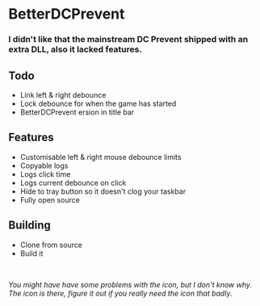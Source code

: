 # BetterDCPrevent

### I didn't like that the mainstream DC Prevent shipped with an extra DLL, also it lacked features.

## Todo
- Link left & right debounce
- Lock debounce for when the game has started
- BetterDCPrevent ersion in title bar

## Features
- Customisable left & right mouse debounce limits
- Copyable logs
- Logs click time
- Logs current debounce on click
- Hide to tray button so it doesn't clog your taskbar
- Fully open source

## Building
- Clone from source
- Build it
<br>

*You might have have some problems with the icon, but I don't know why. The icon is there, figure it out if you really need the icon that badly.*
